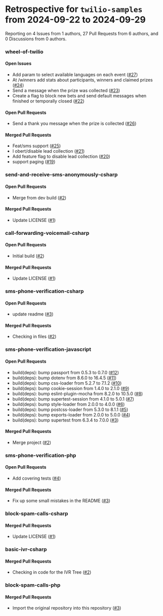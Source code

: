 # Retrospective for `twilio-samples` from 2024-09-22 to 2024-09-29

Reporting on 4 Issues from 1 authors, 27 Pull Requests from 6 authors, and 0 Discussions from 0 authors.


### wheel-of-twilio

#### Open Issues

- Add param to select available languages on each event ([#27](https://github.com/twilio-samples/wheel-of-twilio/issues/27))
- At /winners add stats about participants, winners and claimed prizes ([#24](https://github.com/twilio-samples/wheel-of-twilio/issues/24))
- Send a message when the prize was collected ([#23](https://github.com/twilio-samples/wheel-of-twilio/issues/23))
- Create a flag to block new bets and send default messages when finished or temporally closed ([#22](https://github.com/twilio-samples/wheel-of-twilio/issues/22))

#### Open Pull Requests

- Send a thank you message when the prize is collected ([#26](https://github.com/twilio-samples/wheel-of-twilio/pull/26))

#### Merged Pull Requests

- Feat/sms support ([#25](https://github.com/twilio-samples/wheel-of-twilio/pull/25))
- I obert/disable lead collection ([#21](https://github.com/twilio-samples/wheel-of-twilio/pull/21))
- Add feature flag to disable lead collection ([#20](https://github.com/twilio-samples/wheel-of-twilio/pull/20))
- support paging ([#19](https://github.com/twilio-samples/wheel-of-twilio/pull/19))

### send-and-receive-sms-anonymously-csharp

#### Open Pull Requests

- Merge from dev build ([#2](https://github.com/twilio-samples/send-and-receive-sms-anonymously-csharp/pull/2))

#### Merged Pull Requests

- Update LICENSE ([#1](https://github.com/twilio-samples/send-and-receive-sms-anonymously-csharp/pull/1))

### call-forwarding-voicemail-csharp

#### Open Pull Requests

- Initial build ([#2](https://github.com/twilio-samples/call-forwarding-voicemail-csharp/pull/2))

#### Merged Pull Requests

- Update LICENSE ([#1](https://github.com/twilio-samples/call-forwarding-voicemail-csharp/pull/1))

### sms-phone-verification-csharp

#### Open Pull Requests

- update readme ([#3](https://github.com/twilio-samples/sms-phone-verification-csharp/pull/3))

#### Merged Pull Requests

- Checking in files ([#2](https://github.com/twilio-samples/sms-phone-verification-csharp/pull/2))

### sms-phone-verification-javascript

#### Open Pull Requests

- build(deps): bump passport from 0.5.3 to 0.7.0 ([#12](https://github.com/twilio-samples/sms-phone-verification-javascript/pull/12))
- build(deps): bump dotenv from 8.6.0 to 16.4.5 ([#11](https://github.com/twilio-samples/sms-phone-verification-javascript/pull/11))
- build(deps): bump css-loader from 5.2.7 to 7.1.2 ([#10](https://github.com/twilio-samples/sms-phone-verification-javascript/pull/10))
- build(deps): bump cookie-session from 1.4.0 to 2.1.0 ([#9](https://github.com/twilio-samples/sms-phone-verification-javascript/pull/9))
- build(deps): bump eslint-plugin-mocha from 8.2.0 to 10.5.0 ([#8](https://github.com/twilio-samples/sms-phone-verification-javascript/pull/8))
- build(deps): bump supertest-session from 4.1.0 to 5.0.1 ([#7](https://github.com/twilio-samples/sms-phone-verification-javascript/pull/7))
- build(deps): bump style-loader from 2.0.0 to 4.0.0 ([#6](https://github.com/twilio-samples/sms-phone-verification-javascript/pull/6))
- build(deps): bump postcss-loader from 5.3.0 to 8.1.1 ([#5](https://github.com/twilio-samples/sms-phone-verification-javascript/pull/5))
- build(deps): bump exports-loader from 2.0.0 to 5.0.0 ([#4](https://github.com/twilio-samples/sms-phone-verification-javascript/pull/4))
- build(deps): bump supertest from 6.3.4 to 7.0.0 ([#3](https://github.com/twilio-samples/sms-phone-verification-javascript/pull/3))

#### Merged Pull Requests

- Merge project ([#2](https://github.com/twilio-samples/sms-phone-verification-javascript/pull/2))

### sms-phone-verification-php

#### Open Pull Requests

- Add covering tests ([#4](https://github.com/twilio-samples/sms-phone-verification-php/pull/4))

#### Merged Pull Requests

- Fix up some small mistakes in the README ([#3](https://github.com/twilio-samples/sms-phone-verification-php/pull/3))

### block-spam-calls-csharp

#### Merged Pull Requests

- Update LICENSE ([#1](https://github.com/twilio-samples/block-spam-calls-csharp/pull/1))

### basic-ivr-csharp

#### Merged Pull Requests

- Checking in code for the IVR Tree ([#2](https://github.com/twilio-samples/basic-ivr-csharp/pull/2))

### block-spam-calls-php

#### Merged Pull Requests

- Import the original repository into this repository ([#3](https://github.com/twilio-samples/block-spam-calls-php/pull/3))